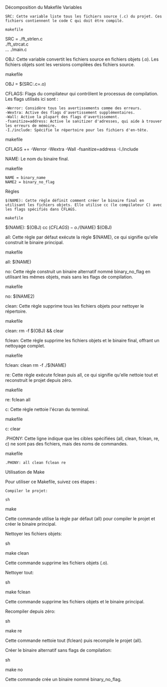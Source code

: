 Décomposition du Makefile
Variables

    SRC: Cette variable liste tous les fichiers source (.c) du projet. Ces fichiers contiennent le code C qui doit être compilé.

    makefile

SRC = ./ft_strlen.c \
    ./ft_strcat.c \
    ...
    ./main.c

OBJ: Cette variable convertit les fichiers source en fichiers objets (.o). Les fichiers objets sont les versions compilées des fichiers source.

makefile

OBJ = $(SRC:.c=.o)

CFLAGS: Flags du compilateur qui contrôlent le processus de compilation. Les flags utilisés ici sont :

    -Werror: Considère tous les avertissements comme des erreurs.
    -Wextra: Active des flags d'avertissement supplémentaires.
    -Wall: Active la plupart des flags d'avertissement.
    -fsanitize=address: Active le sanitizer d'adresses, qui aide à trouver les erreurs de mémoire.
    -I./include: Spécifie le répertoire pour les fichiers d'en-tête.

makefile

CFLAGS += -Werror -Wextra -Wall -fsanitize=address -I./include

NAME: Le nom du binaire final.

makefile

    NAME = binary_name
    NAME2 = binary_no_flag

Règles

    $(NAME): Cette règle définit comment créer le binaire final en utilisant les fichiers objets. Elle utilise cc (le compilateur C) avec les flags spécifiés dans CFLAGS.

    makefile

$(NAME): $(OBJ)
    cc $(CFLAGS) -o ./$(NAME) $(OBJ)

all: Cette règle par défaut exécute la règle $(NAME), ce qui signifie qu'elle construit le binaire principal.

makefile

all:   $(NAME)

no: Cette règle construit un binaire alternatif nommé binary_no_flag en utilisant les mêmes objets, mais sans les flags de compilation.

makefile

no: $(NAME2)

clean: Cette règle supprime tous les fichiers objets pour nettoyer le répertoire.

makefile

clean:
    rm -f $(OBJ) && clear

fclean: Cette règle supprime les fichiers objets et le binaire final, offrant un nettoyage complet.

makefile

fclean: clean
    rm -f ./$(NAME)

re: Cette règle exécute fclean puis all, ce qui signifie qu'elle nettoie tout et reconstruit le projet depuis zéro.

makefile

re:	fclean all

c: Cette règle nettoie l'écran du terminal.

makefile

c:
    clear

.PHONY: Cette ligne indique que les cibles spécifiées (all, clean, fclean, re, c) ne sont pas des fichiers, mais des noms de commandes.

makefile

    .PHONY: all clean fclean re

Utilisation de Make

Pour utiliser ce Makefile, suivez ces étapes :

    Compiler le projet:

    sh

make

Cette commande utilise la règle par défaut (all) pour compiler le projet et créer le binaire principal.

Nettoyer les fichiers objets:

sh

make clean

Cette commande supprime les fichiers objets (.o).

Nettoyer tout:

sh

make fclean

Cette commande supprime les fichiers objets et le binaire principal.

Recompiler depuis zéro:

sh

make re

Cette commande nettoie tout (fclean) puis recompile le projet (all).

Créer le binaire alternatif sans flags de compilation:

sh

make no

Cette commande crée un binaire nommé binary_no_flag.